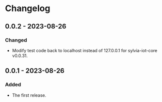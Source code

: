 # Changelog

## 0.0.2 - 2023-08-26

### Changed

- Modify test code back to localhost instead of 127.0.0.1 for sylvia-iot-core v0.0.31.

## 0.0.1 - 2023-08-26

### Added

- The first release.
